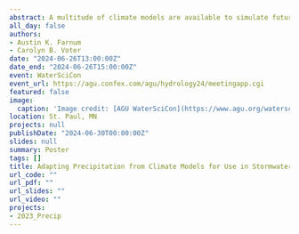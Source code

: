 ```yaml
---
abstract: A multitude of climate models are available to simulate future weather events using different drivers, climate change scenarios, time steps, grid sizes, and bias correction methods. Model intercomparison projects and other guidelines can help researchers select which of these models are most appropriate for a given study site, but model outputs cannot easily be used for stormwater engineering tasks without manipulation. This is because stormwater models perform best with time steps smaller than the smallest time step available from climate models (1 hr). In addition, it is often desirable to isolate the impact of increases in precipitation magnitude, but this can be difficult to isolate from changes in precipitation patterns in historical vs. future outputs from climate models. <br> As part of a larger project assessing the resiliency of coastal military bases to climate change, we developed an approach to take precipitation data outputs from climate models and downscale the model timestep, making the temporal resolution high enough to be used as an input for stormwater modeling. We use python to process outputs from past and future climate models and calculate scale factors representing the changes in precipitation volume due to climate change for storms of representative sizes. We then applied appropriate scale factors to storms within a historical dataset with a high temporal resolution. This method 1) isolates the impact of climate change on precipitation magnitude, 2) preserves the historically observed pattern of precipitation, and 3) maintains the high-resolution time step of the historical data and may be useful for other studies with one or more of these goals. 
all_day: false
authors:
- Austin K. Farnum
- Carolyn B. Voter
date: "2024-06-26T13:00:00Z"
date_end: "2024-06-26T15:00:00Z"
event: WaterSciCon
event_url: https://agu.confex.com/agu/hydrology24/meetingapp.cgi
featured: false
image:
  caption: 'Image credit: [AGU WaterSciCon](https://www.agu.org/waterscicon)'
location: St. Paul, MN
projects: null
publishDate: "2024-06-30T00:00:00Z"
slides: null
summary: Poster
tags: []
title: Adapting Precipitation from Climate Models for Use in Stormwater Modeling
url_code: ""
url_pdf: ""
url_slides: ""
url_video: ""
projects:
- 2023_Precip
---
```

